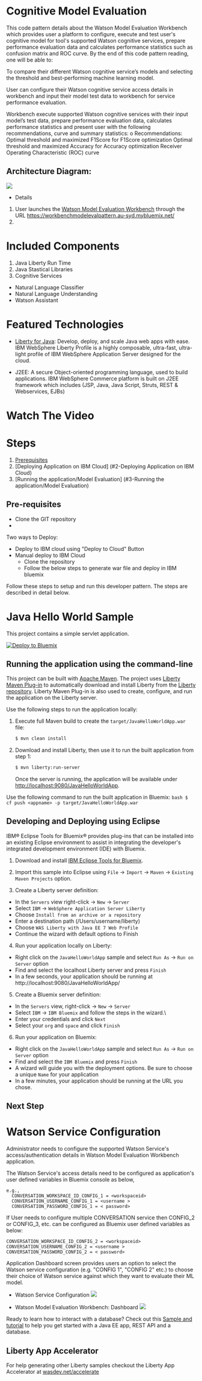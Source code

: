 # Cognitive Model Evaluation

This code pattern details about the Watson Model Evaluation Workbench which provides user a platform to configure, execute and test user's cognitive model for tool's supported Watson cognitive services, prepare performance evaluation data and calculates performance statistics such as confusion matrix and ROC curve.
By the end of this code pattern reading, one will be able to:

To compare their different Watson cognitive service’s models and selecting the threshold and best-performing machine learning model.

User can configure their Watson cognitive service access details in workbench and input their model test data to workbench for service performance evaluation.

Workbench execute supported Watson cognitive services with their input model’s test data, prepare performance evaluation data, calculates performance statistics and present user with the following recommendations, curve and summary statistics:
o	Recommendations: 
	Optimal threshold and maximized F1Score for F1Score optimization
	Optimal threshold and maximized Accuracy for Accuracy optimization
Receiver Operating Characteristic (ROC) curve

## Architecture Diagram:
![](/Images/Reference_Architecture.png)

- Details
1. User launches the [Watson Model Evaluation Workbench](https://workbenchmodelevalpattern.au-syd.mybluemix.net/) through the URL https://workbenchmodelevalpattern.au-syd.mybluemix.net/
2. 

# Included Components
1. Java Liberty Run Time
2. Java Stastical Libraries
3. Cognitive Services
 - Natural Language Classifier
 - Natural Language Understanding
 - Watson Assistant


# Featured Technologies

* [Liberty for Java](https://console.bluemix.net/docs/runtimes/liberty/index.html#liberty_runtime):
Develop, deploy, and scale Java web apps with ease. IBM WebSphere Liberty Profile is
a highly composable, ultra-fast, ultra-light profile of IBM WebSphere Application Server
designed for the cloud.

* J2EE: A secure Object-oriented programming language, used to build applications. IBM WebSphere Commerce platform is built on J2EE framework which includes (JSP, Java, Java Script, Struts, REST & Webservices, EJBs)

# Watch The Video








# Steps

1. [Prerequisites](#1-prerequisites)
2. [Deploying Application on IBM Cloud] (#2-Deploying Application on IBM Cloud)
3. [Running the application/Model Evaluation] (#3-Running the application/Model Evaluation)

## Pre-requisites
* Clone the GIT repository
* 

Two ways to Deploy:
* Deploy to IBM cloud using "Deploy to Cloud" Button
* Manual deploy to IBM Cloud
   * Clone the repository 
   * Follow the below steps to generate war file and deploy in IBM bluemix


Follow these steps to setup and run this developer pattern. The steps are described in detail below.


# Java Hello World Sample

This project contains a simple servlet application.

[![Deploy to Bluemix](https://bluemix.net/deploy/button.png)](https://bluemix.net/deploy?repository=https://github.ibm.com/muralidhar-chavan/cognitive-model-evaluation-workbench.git)

## Running the application using the command-line

This project can be built with [Apache Maven](http://maven.apache.org/). The project uses [Liberty Maven Plug-in][] to automatically download and install Liberty from the [Liberty repository](https://developer.ibm.com/wasdev/downloads/). Liberty Maven Plug-in is also used to create, configure, and run the application on the Liberty server. 

Use the following steps to run the application locally:

1. Execute full Maven build to create the `target/JavaHelloWorldApp.war` file:
    ```bash
    $ mvn clean install
    ```

2. Download and install Liberty, then use it to run the built application from step 1:
    ```bash
    $ mvn liberty:run-server
    ```

    Once the server is running, the application will be available under [http://localhost:9080/JavaHelloWorldApp](http://localhost:9080/JavaHelloWorldApp).

Use the following command to run the built application in Bluemix:
    ```bash
    $ cf push <appname> -p target/JavaHelloWorldApp.war
    ```
## Developing and Deploying using Eclipse

IBM® Eclipse Tools for Bluemix® provides plug-ins that can be installed into an existing Eclipse environment to assist in integrating the developer's integrated development environment (IDE) with Bluemix.

1. Download and install  [IBM Eclipse Tools for Bluemix](https://developer.ibm.com/wasdev/downloads/#asset/tools-IBM_Eclipse_Tools_for_Bluemix).

2. Import this sample into Eclipse using `File` -> `Import` -> `Maven` -> `Existing Maven Projects` option.

3. Create a Liberty server definition:
  - In the `Servers` view right-click -> `New` -> `Server`
  - Select `IBM` -> `WebSphere Application Server Liberty`
  - Choose `Install from an archive or a repository`
  - Enter a destination path (/Users/username/liberty)
  - Choose `WAS Liberty with Java EE 7 Web Profile`
  - Continue the wizard with default options to Finish

4. Run your application locally on Liberty:
  - Right click on the `JavaHelloWorldApp` sample and select `Run As` -> `Run on Server` option
  - Find and select the localhost Liberty server and press `Finish`
  - In a few seconds, your application should be running at http://localhost:9080/JavaHelloWorldApp/

5. Create a Bluemix server definition:
  - In the `Servers` view, right-click -> `New` -> `Server`
  - Select `IBM` -> `IBM Bluemix` and follow the steps in the wizard.\
  - Enter your credentials and click `Next`
  - Select your `org` and `space` and click `Finish`

6. Run your application on Bluemix:
  - Right click on the `JavaHelloWorldApp` sample and select `Run As` -> `Run on Server` option
  - Find and select the `IBM Bluemix` and press `Finish`
  - A wizard will guide you with the deployment options. Be sure to choose a unique `Name` for your application
  - In a few minutes, your application should be running at the URL you chose.

## Next Step

# Watson Service Configuration

Administrator needs to configure the supported Watson Service's access/authentication details in Watson Model Evaluation Workbench application.

The Watson Service's access details need to be configured as application's user defined variables in Bluemix console as below, 
```
e.g.,
  CONVERSATION_WORKSPACE_ID_CONFIG_1 = <workspaceid>
  CONVERSATION_USERNAME_CONFIG_1 = <username >
  CONVERSATION_PASSWORD_CONFIG_1 = < password>
```
If User needs to configure multiple CONVERSATION service then CONFIG_2 or CONFIG_3, etc. can be configured as Bluemix user defined variables as below:
```
CONVERSATION_WORKSPACE_ID_CONFIG_2 = <workspaceid>
CONVERSATION_USERNAME_CONFIG_2 = <username >
CONVERSATION_PASSWORD_CONFIG_2 = < password>
```

Application Dashboard screen provides users an option to select the Watson service configuration (e.g. "CONFIG 1", "CONFIG 2" etc.) to choose their choice of Watson service against which they want to evaluate their ML model.

- Watson Service Configuration
![](/Images/Service_Configuration1.png)

- Watson Model Evaluation Workbench: Dashboard
![](/Images/Dashboard1.png)

Ready to learn how to interact with a database? Check out this [Sample and tutorial](https://github.com/IBM-Bluemix/get-started-java) to help you get started with a Java EE app, REST API and a database.

## Liberty App Accelerator

For help generating other Liberty samples checkout the Liberty App Accelerator at [wasdev.net/accelerate](http://wasdev.net/accelerate)

[Liberty Maven Plug-in]: https://github.com/WASdev/ci.maven
